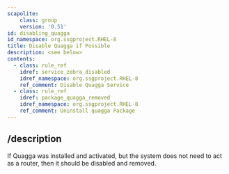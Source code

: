 ```yaml
---
scapolite:
    class: group
    version: '0.51'
id: disabling_quagga
id_namespace: org.ssgproject.RHEL-8
title: Disable Quagga if Possible
description: <see below>
contents:
  - class: rule_ref
    idref: service_zebra_disabled
    idref_namespace: org.ssgproject.RHEL-8
    ref_comment: Disable Quagga Service
  - class: rule_ref
    idref: package_quagga_removed
    idref_namespace: org.ssgproject.RHEL-8
    ref_comment: Uninstall quagga Package
---
```



## /description

If
Quagga was installed and activated, but the system does not need to act
as a router, then it should be disabled and removed.
